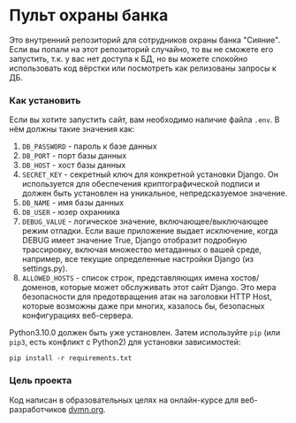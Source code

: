 # Пульт охраны банка
Это внутренний репозиторий для сотрудников охраны банка "Сияние". Если вы попали на этот репозиторий случайно, то вы не сможете его запустить, т.к. у вас нет доступа к БД, но вы можете спокойно использовать код вёрстки или посмотреть как релизованы запросы к ДБ.

### Как установить
Если вы хотите запустить сайт, вам необходимо наличие файла ```.env```.
В нём должны такие значения как:
1. ```DB_PASSWORD``` - пароль к базе данных
2. ```DB_PORT``` - порт базы данных
3. ```DB_HOST``` - хост базы данных
4. ```SECRET_KEY``` - cекретный ключ для конкретной установки Django. Он используется для обеспечения криптографической подписи и должен быть установлен на уникальное, непредсказуемое значение.
5. ```DB_NAME``` - имя базы данных
6. ```DB_USER``` - юзер охранника
7. ```DEBUG_VALUE``` - логическое значение, включающее/выключающее режим отладки. Если ваше приложение выдает исключение, когда DEBUG имеет значение True, Django отобразит подробную трассировку, включая множество метаданных о вашей среде, например, все текущие определенные настройки Django (из settings.py).
8. ```ALLOWED_HOSTS``` - cписок строк, представляющих имена хостов/доменов, которые может обслуживать этот сайт Django. Это мера безопасности для предотвращения атак на заголовки HTTP Host, которые возможны даже при многих, казалось бы, безопасных конфигурациях веб-сервера.
   
Python3.10.0 должен быть уже установлен. 
Затем используйте `pip` (или `pip3`, есть конфликт с Python2) для установки зависимостей:
```
pip install -r requirements.txt
```

### Цель проекта

Код написан в образовательных целях на онлайн-курсе для веб-разработчиков [dvmn.org](https://dvmn.org/).

